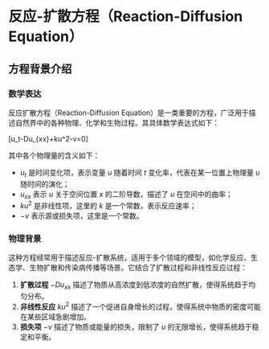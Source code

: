 # 反应-扩散方程（Reaction-Diffusion Equation）

## 方程背景介绍

### 数学表达

反应扩散方程（Reaction-Diffusion Equation）是一类重要的方程，广泛用于描述自然界中的各种物理、化学和生物过程。其具体数学表达式如下：

\[u_t-Du_{xx}+ku^2-v=0\]

其中各个物理量的含义如下：
- $u_t$ 是时间变化项，表示变量 $u$ 随着时间 $t$ 变化率，代表在某一位置上物理量 $u$ 随时间的演化；
- $u_{xx}$ 表示 $u$ 关于空间位置 $x$ 的二阶导数，描述了 $u$ 在空间中的曲率；
- $ku^2$ 是非线性项，这里的 $k$ 是一个常数，表示反应速率；
- $-v$ 表示源或损失项，这里是一个常数。

### 物理背景

这种方程经常用于描述反应-扩散系统，适用于多个领域的模型，如化学反应、生态学、生物扩散和传染病传播等场景。它结合了扩散过程和非线性反应过程：

1. **扩散过程**
$-Du_{xx}$ 描述了物质从高浓度到低浓度的自然扩散，使得系统趋于均匀分布。
2. **非线性反应**
$ku^2$ 描述了一个促进自身增长的过程，使得系统中物质的密度可能在某些区域急剧增加。
3. **损失项**
$-v$ 描述了物质或能量的损失，限制了 $u$ 的无限增长，使得系统趋于稳定和平衡。

